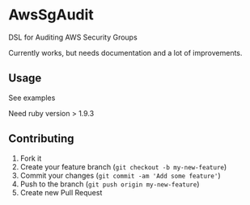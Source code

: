 # AwsSgAudit

DSL for Auditing AWS Security Groups

Currently works, but needs documentation and a lot of improvements.

## Usage

See examples

Need ruby version > 1.9.3

## Contributing

1. Fork it
2. Create your feature branch (`git checkout -b my-new-feature`)
3. Commit your changes (`git commit -am 'Add some feature'`)
4. Push to the branch (`git push origin my-new-feature`)
5. Create new Pull Request
